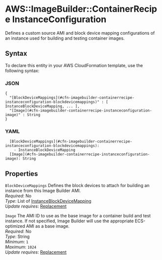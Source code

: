 # AWS::ImageBuilder::ContainerRecipe InstanceConfiguration<a name="aws-properties-imagebuilder-containerrecipe-instanceconfiguration"></a>

Defines a custom source AMI and block device mapping configurations of an instance used for building and testing container images\.

## Syntax<a name="aws-properties-imagebuilder-containerrecipe-instanceconfiguration-syntax"></a>

To declare this entity in your AWS CloudFormation template, use the following syntax:

### JSON<a name="aws-properties-imagebuilder-containerrecipe-instanceconfiguration-syntax.json"></a>

```
{
  "[BlockDeviceMappings](#cfn-imagebuilder-containerrecipe-instanceconfiguration-blockdevicemappings)" : [ InstanceBlockDeviceMapping, ... ],
  "[Image](#cfn-imagebuilder-containerrecipe-instanceconfiguration-image)" : String
}
```

### YAML<a name="aws-properties-imagebuilder-containerrecipe-instanceconfiguration-syntax.yaml"></a>

```
  [BlockDeviceMappings](#cfn-imagebuilder-containerrecipe-instanceconfiguration-blockdevicemappings): 
    - InstanceBlockDeviceMapping
  [Image](#cfn-imagebuilder-containerrecipe-instanceconfiguration-image): String
```

## Properties<a name="aws-properties-imagebuilder-containerrecipe-instanceconfiguration-properties"></a>

`BlockDeviceMappings`  <a name="cfn-imagebuilder-containerrecipe-instanceconfiguration-blockdevicemappings"></a>
Defines the block devices to attach for building an instance from this Image Builder AMI\.  
*Required*: No  
*Type*: List of [InstanceBlockDeviceMapping](aws-properties-imagebuilder-containerrecipe-instanceblockdevicemapping.md)  
*Update requires*: [Replacement](https://docs.aws.amazon.com/AWSCloudFormation/latest/UserGuide/using-cfn-updating-stacks-update-behaviors.html#update-replacement)

`Image`  <a name="cfn-imagebuilder-containerrecipe-instanceconfiguration-image"></a>
The AMI ID to use as the base image for a container build and test instance\. If not specified, Image Builder will use the appropriate ECS\-optimized AMI as a base image\.  
*Required*: No  
*Type*: String  
*Minimum*: `1`  
*Maximum*: `1024`  
*Update requires*: [Replacement](https://docs.aws.amazon.com/AWSCloudFormation/latest/UserGuide/using-cfn-updating-stacks-update-behaviors.html#update-replacement)